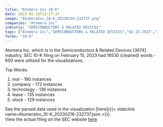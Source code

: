 ```yaml
---
title: "Atomera Inc 10-K"
date: 2023-02-16T23:27:37
image: "AtomeraInc_10-K_20230216-232737.png"
companies: "Atomera Inc"
industry: "SEMICONDUCTORS & RELATED DEVICES"
tags: ["Atomera Inc","SEMICONDUCTORS & RELATED DEVICES","02-15-2023","10-K"]
forms: "10-K"
---
```

Atomera Inc, which is in the Semiconductors & Related Devices [3674] industry, SEC 10-K filing on February 15, 2023 had 16530 (cleaned) words - 600 were utilized for the visualizations.

Top Words:
1. mst - 190 instances
2. company - 172 instances
3. technology - 136 instances
4. lease - 135 instances
5. stock - 129 instances


See the parsed data used in the visualization [here]({{< staticlink name=AtomeraInc_10-K_20230216-232737.json >}}).  
View the actual filing on the SEC website [here](https://www.sec.gov/Archives/edgar/data/1420520/0001683168-23-000938.txt)